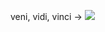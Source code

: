veni,    vidi,    vinci
-> ![](https://i.pinimg.com/originals/fe/5e/24/fe5e245d1a32cfb53421d5afdaa21d05.gif)

